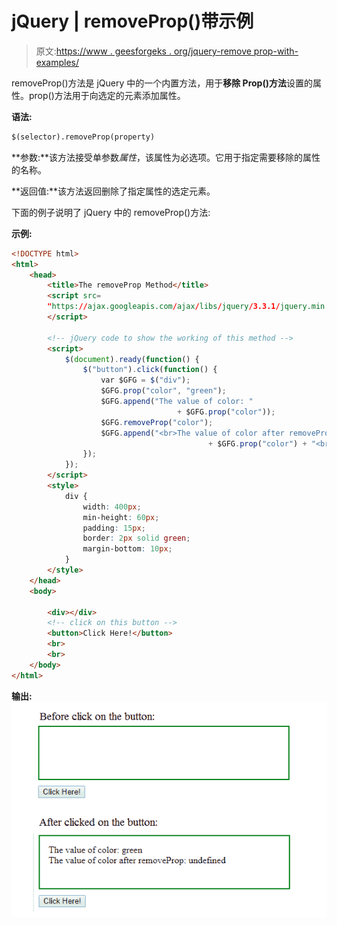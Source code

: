 # jQuery | removeProp()带示例

> 原文:[https://www . geesforgeks . org/jquery-remove prop-with-examples/](https://www.geeksforgeeks.org/jquery-removeprop-with-examples/)

removeProp()方法是 jQuery 中的一个内置方法，用于**移除 Prop()方法**设置的属性。prop()方法用于向选定的元素添加属性。

**语法:**

```html
$(selector).removeProp(property)
```

**参数:**该方法接受单参数*属性*，该属性为必选项。它用于指定需要移除的属性的名称。

**返回值:**该方法返回删除了指定属性的选定元素。

下面的例子说明了 jQuery 中的 removeProp()方法:

**示例:**

```html
<!DOCTYPE html>
<html>
    <head>
        <title>The removeProp Method</title>
        <script src=
        "https://ajax.googleapis.com/ajax/libs/jquery/3.3.1/jquery.min.js">
        </script>

        <!-- jQuery code to show the working of this method -->
        <script>
            $(document).ready(function() {
                $("button").click(function() {
                    var $GFG = $("div");
                    $GFG.prop("color", "green");
                    $GFG.append("The value of color: "
                                     + $GFG.prop("color"));
                    $GFG.removeProp("color");
                    $GFG.append("<br>The value of color after removeProp: " 
                                            + $GFG.prop("color") + "<br>");
                });
            });
        </script>
        <style>
            div {
                width: 400px;
                min-height: 60px;
                padding: 15px;
                border: 2px solid green;
                margin-bottom: 10px;
            }
        </style>
    </head>
    <body>

        <div></div>
        <!-- click on this button -->
        <button>Click Here!</button>
        <br>
        <br>
    </body>
</html>
```

**输出:**
![removeprop method](img/45d9a26eff80468338c798795c6f601a.png)